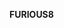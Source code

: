 **FURIOUS8**


<p style="text-align:center;>![Furious8](https://www.google.fr/search?q=imdb+fast+and+furious+8&source=lnms&tbm=isch&sa=X&ved=0ahUKEwicg8mzl4TYAhVkLMAKHXrYCNoQ_AUIDCgD&biw=1600&bih=794#imgrc=Y_0P1dkpmW0tbM:)</p>

_(Duree : 2 h 16)_

*Les acteurs*
+  Jason Statham
+  Vin Diesel
+  Dwayne Johnson

![Lien vers le film](http://imdb.com/title/tt4630562)
